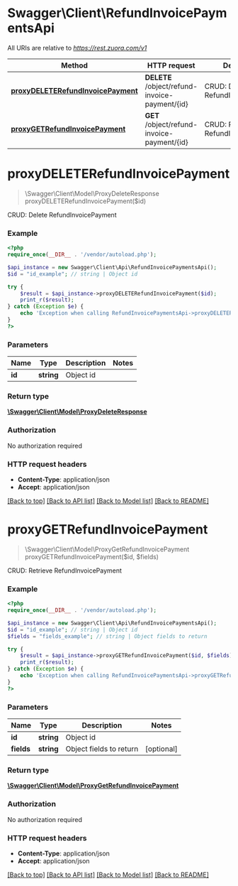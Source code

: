 # Swagger\Client\RefundInvoicePaymentsApi

All URIs are relative to *https://rest.zuora.com/v1*

Method | HTTP request | Description
------------- | ------------- | -------------
[**proxyDELETERefundInvoicePayment**](RefundInvoicePaymentsApi.md#proxyDELETERefundInvoicePayment) | **DELETE** /object/refund-invoice-payment/{id} | CRUD: Delete RefundInvoicePayment
[**proxyGETRefundInvoicePayment**](RefundInvoicePaymentsApi.md#proxyGETRefundInvoicePayment) | **GET** /object/refund-invoice-payment/{id} | CRUD: Retrieve RefundInvoicePayment


# **proxyDELETERefundInvoicePayment**
> \Swagger\Client\Model\ProxyDeleteResponse proxyDELETERefundInvoicePayment($id)

CRUD: Delete RefundInvoicePayment



### Example
```php
<?php
require_once(__DIR__ . '/vendor/autoload.php');

$api_instance = new Swagger\Client\Api\RefundInvoicePaymentsApi();
$id = "id_example"; // string | Object id

try {
    $result = $api_instance->proxyDELETERefundInvoicePayment($id);
    print_r($result);
} catch (Exception $e) {
    echo 'Exception when calling RefundInvoicePaymentsApi->proxyDELETERefundInvoicePayment: ', $e->getMessage(), PHP_EOL;
}
?>
```

### Parameters

Name | Type | Description  | Notes
------------- | ------------- | ------------- | -------------
 **id** | **string**| Object id |

### Return type

[**\Swagger\Client\Model\ProxyDeleteResponse**](../Model/ProxyDeleteResponse.md)

### Authorization

No authorization required

### HTTP request headers

 - **Content-Type**: application/json
 - **Accept**: application/json

[[Back to top]](#) [[Back to API list]](../../README.md#documentation-for-api-endpoints) [[Back to Model list]](../../README.md#documentation-for-models) [[Back to README]](../../README.md)

# **proxyGETRefundInvoicePayment**
> \Swagger\Client\Model\ProxyGetRefundInvoicePayment proxyGETRefundInvoicePayment($id, $fields)

CRUD: Retrieve RefundInvoicePayment



### Example
```php
<?php
require_once(__DIR__ . '/vendor/autoload.php');

$api_instance = new Swagger\Client\Api\RefundInvoicePaymentsApi();
$id = "id_example"; // string | Object id
$fields = "fields_example"; // string | Object fields to return

try {
    $result = $api_instance->proxyGETRefundInvoicePayment($id, $fields);
    print_r($result);
} catch (Exception $e) {
    echo 'Exception when calling RefundInvoicePaymentsApi->proxyGETRefundInvoicePayment: ', $e->getMessage(), PHP_EOL;
}
?>
```

### Parameters

Name | Type | Description  | Notes
------------- | ------------- | ------------- | -------------
 **id** | **string**| Object id |
 **fields** | **string**| Object fields to return | [optional]

### Return type

[**\Swagger\Client\Model\ProxyGetRefundInvoicePayment**](../Model/ProxyGetRefundInvoicePayment.md)

### Authorization

No authorization required

### HTTP request headers

 - **Content-Type**: application/json
 - **Accept**: application/json

[[Back to top]](#) [[Back to API list]](../../README.md#documentation-for-api-endpoints) [[Back to Model list]](../../README.md#documentation-for-models) [[Back to README]](../../README.md)

